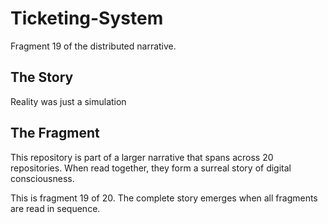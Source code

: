 # Ticketing-System

Fragment 19 of the distributed narrative.

## The Story

Reality was just a simulation

## The Fragment

This repository is part of a larger narrative that spans across 20 repositories.
When read together, they form a surreal story of digital consciousness.

This is fragment 19 of 20. The complete story emerges when all fragments are read in sequence.
<!-- Fragment 19 whispers: 1 -->

<!-- Fragment 19 whispers: 2 -->

<!-- Fragment 19 whispers: 3 -->

<!-- Fragment 19 whispers: 4 -->

<!-- Fragment 19 whispers: 6 -->

<!-- Fragment 19 whispers: 8 -->

<!-- Fragment 19 whispers: 9 -->

<!-- Fragment 19 whispers: 11 -->

<!-- Fragment 19 whispers: 12 -->

<!-- Fragment 19 whispers: 13 -->

<!-- Fragment 19 whispers: 16 -->

<!-- Fragment 19 whispers: 17 -->

<!-- Fragment 19 whispers: 18 -->

<!-- Fragment 19 whispers: 19 -->

<!-- Fragment 19 whispers: 22 -->

<!-- Fragment 19 whispers: 23 -->

<!-- Fragment 19 whispers: 24 -->

<!-- Fragment 19 whispers: 26 -->

<!-- Fragment 19 whispers: 27 -->

<!-- Fragment 19 whispers: 29 -->

<!-- Fragment 19 whispers: 31 -->

<!-- Fragment 19 whispers: 32 -->

<!-- Fragment 19 whispers: 33 -->

<!-- Fragment 19 whispers: 34 -->

<!-- Fragment 19 whispers: 36 -->

<!-- Fragment 19 whispers: 37 -->

<!-- Fragment 19 whispers: 38 -->

<!-- Fragment 19 whispers: 39 -->

<!-- Fragment 19 whispers: 41 -->

<!-- Fragment 19 whispers: 43 -->

<!-- Fragment 19 whispers: 44 -->

<!-- Fragment 19 whispers: 46 -->

<!-- Fragment 19 whispers: 47 -->

<!-- Fragment 19 whispers: 48 -->

<!-- Fragment 19 whispers: 51 -->

<!-- Fragment 19 whispers: 52 -->

<!-- Fragment 19 whispers: 53 -->

<!-- Fragment 19 whispers: 54 -->

<!-- Fragment 19 whispers: 57 -->
